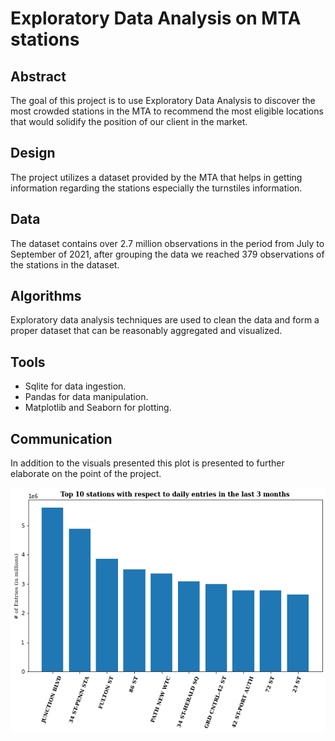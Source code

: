 # Exploratory Data Analysis on MTA stations 

## Abstract 

The goal of this project is to use Exploratory Data Analysis to discover the most crowded stations in the MTA to recommend the most eligible locations that would solidify the position of our client in the market. 

## Design 

The project utilizes a dataset provided by the MTA that helps in getting information regarding the stations especially the turnstiles information. 

## Data 

The dataset contains over 2.7 million observations in the period from July to September of 2021, after grouping the data we reached 379 observations of the stations in the dataset.     

## Algorithms 

Exploratory data analysis techniques are used to clean the data and form a proper dataset that can be reasonably aggregated and visualized. 

## Tools 

* Sqlite for data ingestion.
* Pandas for data manipulation.
* Matplotlib and Seaborn for plotting. 

## Communication 

In addition to the visuals presented this plot is presented to further elaborate on the point of the project. 

![title](Images/top10stat.png)
